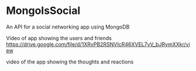 # MongoIsSocial
An API for a social networking app using MongoDB


Video of app showing the users and friends
https://drive.google.com/file/d/1XRvPB2RSNVIcR46XVEL7vV_bJRymXXkr/view

video of the app showing the thoughts and reactions
